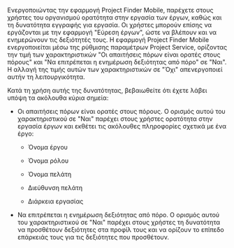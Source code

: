 Ενεργοποιώντας την εφαρμογή Project Finder Mobile, παρέχετε στους χρήστες του οργανισμού ορατότητα στην εργασία των έργων, καθώς και τη δυνατότητα εγγραφής για εργασία. Οι χρήστες μπορούν επίσης να εργάζονται με την εφαρμογή "Εύρεση έργων", ώστε να βλέπουν και να ενημερώνουν τις δεξιότητές τους. Η εφαρμογή Project Finder Mobile ενεργοποιείται μέσω της ρύθμισης παραμέτρων Project Service, ορίζοντας την τιμή των χαρακτηριστικών "Οι απαιτήσεις πόρων είναι ορατές στους πόρους" και "Να επιτρέπεται η ενημέρωση δεξιότητας από πόρο" σε "Ναι". Η αλλαγή της τιμής αυτών των χαρακτηριστικών σε "Όχι" απενεργοποιεί αυτήν τη λειτουργικότητα.  
  
 Κατά τη χρήση αυτής της δυνατότητας, βεβαιωθείτε ότι έχετε λάβει υπόψη τα ακόλουθα κύρια σημεία:  
  
-   Οι απαιτήσεις πόρων είναι ορατές στους πόρους. Ο ορισμός αυτού του χαρακτηριστικού σε "Ναι" παρέχει στους χρήστες ορατότητα στην εργασία έργων και εκθέτει τις ακόλουθες πληροφορίες σχετικά με ένα έργο:  
  
    -   Όνομα έργου  
  
    -   Όνομα ρόλου  
  
    -   Όνομα πελάτη  
  
    -   Διεύθυνση πελάτη  
  
    -   Διάρκεια εργασίας  
  
-   Να επιτρέπεται η ενημέρωση δεξιότητας από πόρο. Ο ορισμός αυτού του χαρακτηριστικού σε "Ναι" παρέχει στους χρήστες τη δυνατότητα να προσθέτουν δεξιότητες στα προφίλ τους και να ορίζουν το επίπεδο επάρκειάς τους για τις δεξιότητες που προσθέτουν.